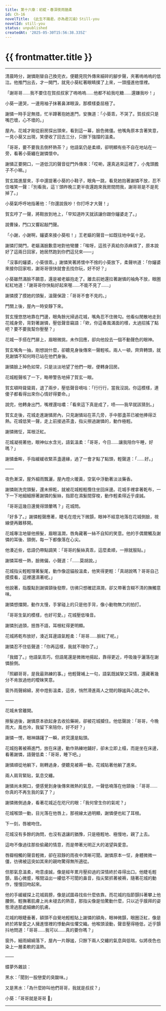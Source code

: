 ```yaml
---
title: 第十六章：初綻・春深夜雨猶柔
id: Ch-16
novelTitle: 《此生不識君，亦為君沉淪》Still-you
novelId: still-you
status: unpublished
createdAt: '2025-05-30T15:56:38.335Z'
---
```


# {{ frontmatter.title }}

<script setup>
import { useData } from 'vitepress'
const { frontmatter } = useData()
// 如果需要 withBase，可以取消註解下一行
// import { withBase } from 'vitepress'
</script>

---

清晨時分，謝憐剛替自己換完衣，便聽見院外傳來細碎的腳步聲，夾著嗚嗚嗚的低泣。他推門出去，才一開門，就見小葵紅著眼睛撲了上來，一頭撞進他懷裡。

「謝哥哥……我不要住在賀叔叔家了嗚嗚嗚……他都不給我吃糖……還嫌我吵！」

小葵一邊哭，一邊用袖子抹著鼻涕眼淚，那模樣委屈極了。

謝憐一時手足無措，忙半蹲著抱她進門，安撫道：「小葵乖，不哭了。賀叔叔只是嘴巴壞，心不壞的。」

屋內，花城才剛從廚房探出頭來，看到這一幕，臉色微僵。他嘴角原本含著笑意，一見小葵又出現，笑便收了回去三分，只餘下強撐的溫柔。

「哥哥，要不要我去倒杯熱茶？」他語氣仍是柔順，卻明顯有些不自在地站在一旁，看著小葵纏在謝憐懷中。

謝憐正要開口，一道低沉的聲音從門外傳來：「哎喲，還真逃來這裡了，小鬼頭膽子不小嘛。」

賀玄踏進屋來，手中還提著小葵的小鞋子，眼角一跳，看見她抱著謝憐不放，忍不住嗤笑一聲：「別看我，這丫頭昨晚三更半夜還跑來我房間問我，謝哥哥是不是死掉了。」

小葵氣呼呼地指著他：「你還說我吵！你打呼才大聲！」

賀玄哼了一聲，將鞋放到地上，「早知道昨天就該讓你跟你嬸婆走了。」

說曹操，門口又響起敲門聲。

「小謝，小謝啊，嬸婆來接小葵啦！」王老嫗的聲音一如既往地中氣十足。

謝憐打開門，老嫗滿臉歉意地對他彎腰：「唉呀，這孩子真給你添麻煩了，原本說好了這兩日回家，她居然跑到你們這兒來——」

「沒事的嬸婆，小葵很乖。」謝憐笑著將懷中不捨的小葵放下，柔聲哄道：「你嬸婆來接你回家啦，謝哥哥很快就會去找你玩，好不好？」

小葵雖然滿臉不願意，還是被老嫗抱走了。離去前她還拉著謝憐的袖角不放，眼圈紅紅地道：「謝哥哥你快點好起來喔……不能不見了……」

謝憐摸了摸她的頭髮，溫聲保證：「哥哥不會不見的。」

門關上後，屋內一時安靜下來。

賀玄慢悠悠地靠在門邊，眼角餘光掃過花城，嘴角忍不住微勾。他看似閒散地走到花城身旁，背對著謝憐，壓低聲音竊語：「欸，你這春風滿面的樣，太過招搖了點吧？要不要我幫你壓壓？」

花城一手搭在門扉上，眉眼微挑，未作回應，卻向他投去一個不動聲色的眼神。

賀玄嘴角一抽，剛想說什麼，卻聽見身後傳來一聲輕咳。兩人一頓，齊齊轉頭，就見謝憐不知何時已站在他們身後。

謝憐臉上神色如常，只是淡淡地望了他們一眼，便轉身回房。

花城輕聲咳了一下，略帶警告地掃了賀玄一眼。

賀玄頓時聳聳肩，退了兩步，壓低聲音嘀咕：「行行行，當我沒說。你這模樣，連傻子都看得出來你心情好得要命。」

說完，他轉身出門，嘴裡還咕噥：「看來這下真是成了，啧——我早就該猜到。」

賀玄走後，花城走進謝憐房內，只見謝憐站在茶几旁，手中那盞茶已被他捧得泛熱。花城低笑一聲，走上前接過茶盞，指尖擦過謝憐的，動作極輕。

謝憐微怔，耳根泛紅。

花城凝視著他，眼神似水含光，語氣溫柔：「哥哥，今日……讓我陪你午睡，好嗎？」

謝憐垂眸，手指緩緩收緊茶盞邊緣，過了一會才點了點頭，輕聲道：「……好。」

——

夜色漸深，屋外細雨飄灑，屋內燈火暖黃，空氣中浮動著淡淡藥香。

謝憐剛洗完頭髮，還未擦乾，就被花城輕輕攬住坐回床邊。花城手裡拿著乾布，一下一下地細細擦著謝憐的髮絲，指節在濕髮間穿梭，動作輕柔得近乎虔誠。

「哥哥這幾日還覺得頭暈嗎？」花城問。

「好多了。」謝憐輕聲應著，睫毛在燈光下微顫，眼神不經意地落在花城側臉，視線便再難移開。

花城專注地替他擦髮，眉眼溫潤，唇角藏著一絲不自知的笑意。他的手偶爾觸及謝憐的耳後、頸側，每一下都像落在心尖。

他湊近些，低語仍帶點調笑：「哥哥的髮絲真乖，這麼柔順，一擦就服貼。」

謝憐耳根一熱，臉微偏，小聲道：「……莫胡說。」

花城指尖輕輕理著髮尾，動作像逗貓般溫柔，他笑得更輕：「真胡說嗎？哥哥自己摸摸看，這裡還濕著呢。」

他說著，指腹點到謝憐頸後發際，彷彿只想確認濕潤，卻又帶著含糊不清的撫觸意味。

謝憐想擋開，動作太慢，手掌碰上的只是他手背，像小動物無力的拍打。

「哥哥生氣的模樣，也好可愛。」花城壓低嗓音。

謝憐別過頭，抿唇不語，耳根紅得更明顯。

花城將乾布放好，湊近耳邊語氣輕柔：「哥哥……臉紅了呢。」

謝憐忍不住低聲道：「你再這樣，我就不理你了。」

「我錯了。」他語氣乖巧，但語尾還是微微地揚起，靠得更近，呼吸幾乎灑落在謝憐臉側。

「照顧哥哥，是我最熟練的事。」他輕聲補上一句，語氣既誠摯又深情，還藏著幾分不肯放過他的曖昧笑意。

窗外雨聲綿綿，房中燈影溫柔，這夜，悄然滑進兩人之間的靜謐與心跳之中。

——

花城未曾離開。

擦髮過後，謝憐原本欲起身去收拾藥碗，卻被花城攔住。他低聲說：「哥哥，今晚雨大，風也冷，我留下來陪你，好不好？」

謝憐一愣，眼神躊躇了一瞬，終究還是點頭。

花城抱著被褥進門，放在床邊，動作熟練地鋪好，卻未立即上榻，而是坐在床邊，看著謝憐，語聲低柔：「哥哥，睡下吧。」

謝憐順從地躺下，剛轉過身，便聽見被褥一動，花城貼著他躺了進來。

兩人肩背緊貼，氣息交纏。

謝憐尚未開口，便感覺到身後傳來微熱的氣息，一聲低喃落在他頸後：「哥哥……你真的不再生我的氣了？」

謝憐微側過身，看著花城近在咫尺的眼：「我何曾生你的氣呢？」

花城喉頭一動，目光落在他唇上，那視線太過明顯，謝憐便也紅了耳根。

下一刻，唇被吻住。

花城沒有多餘的詢問，也沒有退讓的猶豫，只是極輕地、極慢地，親了上去。

這吻不像過往那些偷藏的情意，而是帶著光明正大的渴望與愛意。

唇瓣相觸的聲音輕微，卻在寂靜的雨夜中清晰可聞。謝憐原本一怔，身體微微一僵，彷彿被這突如其來的親吻驚得無所適從。

但那氣息溫柔，吻意虔誠，像是經年累月壓抑過的深情終於尋得出口。他睫毛輕顫，眉心微蹙，喉間溢出一縷低不可聞的鼻音，指尖緊抓著被褥，隨著花城的動作，慢慢回吻起來。

他的手緩緩探上花城肩膀，像是試圖尋找些什麼依靠。而花城的指節顫抖著攀上他腰側，輕撫著肌膚上尚未褪去的熱意，那指尖像是怕驚動什麼，只以近乎膜拜的姿態滑過那處細嫩的肌膚。

花城的眼睫垂著，額頭不自覺地輕輕貼上謝憐的額角，眼神微顫，眼圈泛紅，像是終於將摯愛之人擁進懷裡的悸動與怯懼交織。他喉頭滾動，聲音壓得極低，近乎顫抖地問道：「哥哥……我可以……真的要你嗎？」

窗外，細雨綿綿落下，屋內一片靜謐，只餘下兩人交纏的氣息與低喘，似將夜色也染上一層柔軟的溫熱。

——

蝶夢外雜談：

黑水：「聞到一股戀愛的臭酸味。」

又是黑水：「為什麼妳叫他們哥哥，我就是叔叔？」

小葵：「哥哥就是哥哥 🎵」

---

